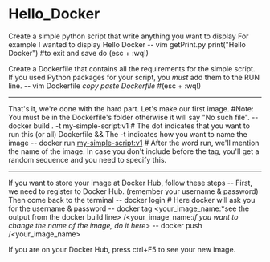 # Hello_Docker

Create a simple python script that write anything you want to display
For example I wanted to display Hello Docker
-- vim getPrint.py
   print("Hello Docker")  #to exit and save do (esc + :wq!) 

Create a Dockerfile that contains all the requirements for the simple script.
If you used Python packages for your script, you *must* add them to the RUN line.
-- vim Dockerfile
   *copy paste Dockerfile*  #(esc + :wq!)
   
---

That's it, we're done with the hard part.
Let's make our first image. #Note: You must be in the Dockerfile's folder otherwise it will say "No such file".
-- docker build . -t my-simple-script:v1   # The dot indicates that you want to run this (or all) Dockerfile && The -t indicates how you want to name the image
-- docker run <my-simple-script:v1>        # After the word run, we'll mention the name of the image. In case you don't include before the tag, you'll get a random       sequence and you need to specify this.

---

If you want to store your image at Docker Hub, follow these steps
-- First, we need to register to Docker Hub. (remember your username & password)
Then come back to the terminal
-- docker login                            # Here docker will ask you for the username & password
-- docker tag <your_image_name:*see the output from the docker build line> <username>/<your_image_name:*if you want to change the name of the image, do it here*>
-- docker push <username>/<your_image_name>
  
 If you are on your Docker Hub, press ctrl+F5 to see your new image.
